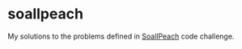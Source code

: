 # soallpeach

My solutions to the problems defined in [SoallPeach](https://soallpeach.run/) code challenge.
